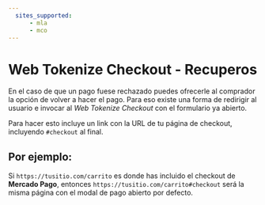 ```yaml
---
  sites_supported:
      - mla
      - mco
---
```


# Web Tokenize Checkout - Recuperos

En el caso de que un pago fuese rechazado puedes ofrecerle al comprador la opción de volver a hacer el pago. Para eso existe una forma de redirigir al usuario e invocar al *Web Tokenize Checkout* con el formulario ya abierto.

Para hacer esto incluye un link con la URL de tu página de checkout, incluyendo `#checkout` al final.

## Por ejemplo:

Si `https://tusitio.com/carrito` es donde has incluido el checkout de **Mercado Pago**, entonces `https://tusitio.com/carrito#checkout` será la misma página con el modal de pago abierto por defecto.